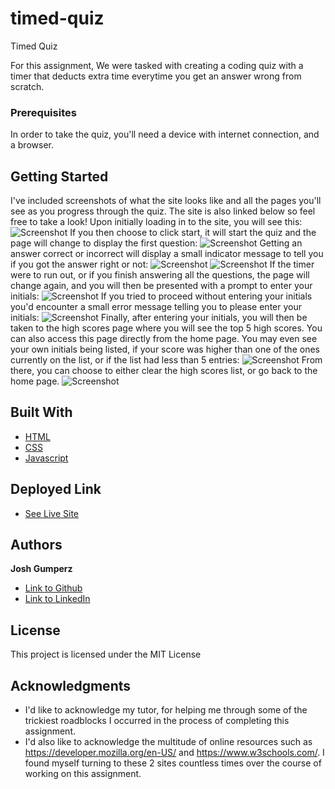 # timed-quiz
Timed Quiz

For this assignment, We were tasked with creating a coding quiz with a timer that deducts extra time everytime you get an answer wrong from scratch.

### Prerequisites

In order to take the quiz, you'll need a device with internet connection, and a browser.

## Getting Started

I've included screenshots of what the site looks like and all the pages you'll see as you progress through the quiz. The site is also linked below so feel free to take a look! 
Upon initially loading in to the site, you will see this:
![Screenshot](https://i.imgur.com/4DfzZMT.png)
If you then choose to click start, it will start the quiz and the page will change to display the first question:
![Screenshot](https://i.imgur.com/z1jjK8w.png)
Getting an answer correct or incorrect will display a small indicator message to tell you if you got the answer right or not:
![Screenshot](https://i.imgur.com/g9F5Dzc.png)
![Screenshot](https://i.imgur.com/Ictwrxx.png)
If the timer were to run out, or if you finish answering all the questions, the page will change again, and you will then be presented with a prompt to enter your initials:
![Screenshot](https://i.imgur.com/jQvLEch.png)
If you tried to proceed without entering your initials you'd encounter a small error message telling you to please enter your initials:
![Screenshot](https://i.imgur.com/EvJZqj4.png)
Finally, after entering your initials, you will then be taken to the high scores page where you will see the top 5 high scores. You can also access this page directly from the home page. You may even see your own initials being listed, if your score was higher than one of the ones currently on the list, or if the list had less than 5 entries:
![Screenshot](https://i.imgur.com/ShdC1XC.png)
From there, you can choose to either clear the high scores list, or go back to the home page.
![Screenshot](https://i.imgur.com/tZM6mef.png)



## Built With
* [HTML](https://developer.mozilla.org/en-US/docs/Web/HTML)
* [CSS](https://developer.mozilla.org/en-US/docs/Web/CSS)
* [Javascript](https://developer.mozilla.org/en-US/docs/Web/JavaScript)

## Deployed Link

* [See Live Site](https://joshgumperz.github.io/timed-quiz/)


## Authors

**Josh Gumperz** 

- [Link to Github](https://github.com/JoshGumperz)
- [Link to LinkedIn](https://www.linkedin.com/in/josh-gumperz-8706a8185/)

## License

This project is licensed under the MIT License 

## Acknowledgments

* I'd like to acknowledge my tutor, for helping me through some of the trickiest roadblocks I occurred in the process of completing this assignment.  
* I'd also like to acknowledge the multitude of online resources such as https://developer.mozilla.org/en-US/ and https://www.w3schools.com/. I found myself turning to these 2 sites countless times over the course of working on this assignment.   